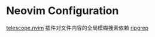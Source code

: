 # Neovim Configuration

[telescope.nvim](https://github.com/nvim-telescope/telescope.nvim) 插件对文件内容的全局模糊搜索依赖 [ripgrep](https://github.com/BurntSushi/ripgrep)
